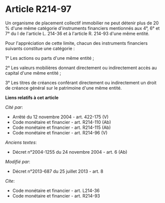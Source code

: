 # Article R214-97

Un organisme de placement collectif immobilier ne peut détenir plus de 20 % d'une même catégorie d'instruments financiers
mentionnés aux 4°, 6° et 7° du I de l'article L. 214-36 et à l'article R. 214-93 d'une même entité. 

Pour l'appréciation de cette limite, chacun des instruments financiers suivants constitue une catégorie : 

1° Les actions ou parts d'une même entité ; 

2° Les valeurs mobilières donnant directement ou indirectement accès au capital d'une même entité ; 

3° Les titres de créances conférant directement ou indirectement un droit de créance général sur le patrimoine d'une même
entité.

**Liens relatifs à cet article**

_Cité par_:

  - Arrêté du 12 novembre 2004 - art. 422-175 (V)
  - Code monétaire et financier - art. R214-110 (Ab)
  - Code monétaire et financier - art. R214-115 (Ab)
  - Code monétaire et financier - art. R214-96 (V)

_Anciens textes_:

  - Décret n°2004-1255 du 24 novembre 2004 - art. 6 (Ab)

_Modifié par_:

  - Décret n°2013-687 du 25 juillet 2013 - art. 8

_Cite_:

  - Code monétaire et financier - art. L214-36
  - Code monétaire et financier - art. R214-93
